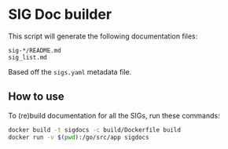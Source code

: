 # SIG Doc builder

This script will generate the following documentation files:

```
sig-*/README.md
sig_list.md
```

Based off the `sigs.yaml` metadata file.

## How to use 

To (re)build documentation for all the SIGs, run these commands:

```bash
docker build -t sigdocs -c build/Dockerfile build
docker run -v $(pwd):/go/src/app sigdocs
```
